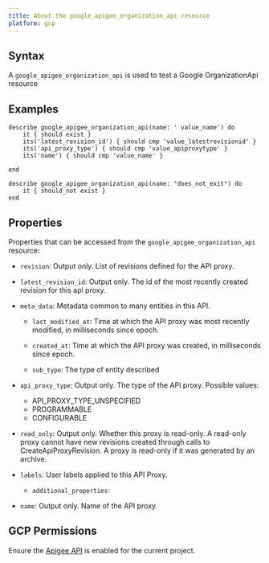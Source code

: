 ```yaml
---
title: About the google_apigee_organization_api resource
platform: gcp
---
```


## Syntax
A `google_apigee_organization_api` is used to test a Google OrganizationApi resource

## Examples
```
describe google_apigee_organization_api(name: ' value_name') do
	it { should exist }
	its('latest_revision_id') { should cmp 'value_latestrevisionid' }
	its('api_proxy_type') { should cmp 'value_apiproxytype' }
	its('name') { should cmp 'value_name' }

end

describe google_apigee_organization_api(name: "does_not_exit") do
	it { should_not exist }
end
```

## Properties
Properties that can be accessed from the `google_apigee_organization_api` resource:


  * `revision`: Output only. List of revisions defined for the API proxy.

  * `latest_revision_id`: Output only. The id of the most recently created revision for this api proxy.

  * `meta_data`: Metadata common to many entities in this API.

    * `last_modified_at`: Time at which the API proxy was most recently modified, in milliseconds since epoch.

    * `created_at`: Time at which the API proxy was created, in milliseconds since epoch.

    * `sub_type`: The type of entity described

  * `api_proxy_type`: Output only. The type of the API proxy.
  Possible values:
    * API_PROXY_TYPE_UNSPECIFIED
    * PROGRAMMABLE
    * CONFIGURABLE

  * `read_only`: Output only. Whether this proxy is read-only. A read-only proxy cannot have new revisions created through calls to CreateApiProxyRevision. A proxy is read-only if it was generated by an archive.

  * `labels`: User labels applied to this API Proxy.

    * `additional_properties`: 

  * `name`: Output only. Name of the API proxy.


## GCP Permissions

Ensure the [Apigee API](https://console.cloud.google.com/apis/library/apigee.googleapis.com/) is enabled for the current project.
